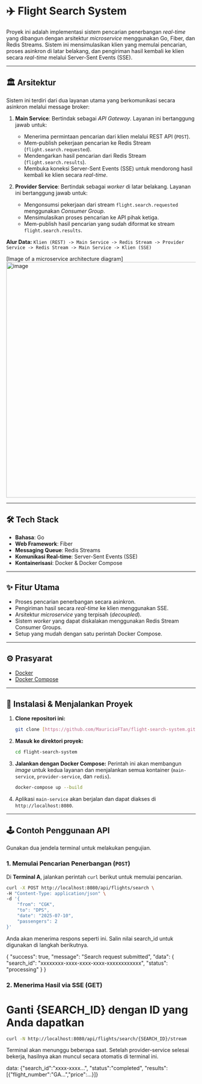 # ✈️ Flight Search System

Proyek ini adalah implementasi sistem pencarian penerbangan *real-time* yang dibangun dengan arsitektur *microservice* menggunakan Go, Fiber, dan Redis Streams. Sistem ini mensimulasikan klien yang memulai pencarian, proses asinkron di latar belakang, dan pengiriman hasil kembali ke klien secara *real-time* melalui Server-Sent Events (SSE).

---

## 🏛️ Arsitektur

Sistem ini terdiri dari dua layanan utama yang berkomunikasi secara asinkron melalui message broker:

1.  **Main Service**: Bertindak sebagai *API Gateway*. Layanan ini bertanggung jawab untuk:
    * Menerima permintaan pencarian dari klien melalui REST API (`POST`).
    * Mem-publish pekerjaan pencarian ke Redis Stream (`flight.search.requested`).
    * Mendengarkan hasil pencarian dari Redis Stream (`flight.search.results`).
    * Membuka koneksi Server-Sent Events (SSE) untuk mendorong hasil kembali ke klien secara *real-time*.

2.  **Provider Service**: Bertindak sebagai *worker* di latar belakang. Layanan ini bertanggung jawab untuk:
    * Mengonsumsi pekerjaan dari stream `flight.search.requested` menggunakan *Consumer Group*.
    * Mensimulasikan proses pencarian ke API pihak ketiga.
    * Mem-publish hasil pencarian yang sudah diformat ke stream `flight.search.results`.

**Alur Data:**
`Klien (REST) -> Main Service -> Redis Stream -> Provider Service -> Redis Stream -> Main Service -> Klien (SSE)`



[Image of a microservice architecture diagram]
<img width="843" height="626" alt="image" src="https://github.com/user-attachments/assets/d20d2e18-23ea-4362-bbac-0c91dd930bbc" />



---

## 🛠️ Tech Stack

* **Bahasa**: Go
* **Web Framework**: Fiber
* **Messaging Queue**: Redis Streams
* **Komunikasi Real-time**: Server-Sent Events (SSE)
* **Kontainerisasi**: Docker & Docker Compose

---

## ✨ Fitur Utama

* Proses pencarian penerbangan secara asinkron.
* Pengiriman hasil secara *real-time* ke klien menggunakan SSE.
* Arsitektur *microservice* yang terpisah (*decoupled*).
* Sistem *worker* yang dapat diskalakan menggunakan Redis Stream Consumer Groups.
* Setup yang mudah dengan satu perintah Docker Compose.

---

## ⚙️ Prasyarat

* [Docker](https://www.docker.com/get-started)
* [Docker Compose](https://docs.docker.com/compose/install/)

---

## 🚀 Instalasi & Menjalankan Proyek

1.  **Clone repositori ini:**
    ```bash
    git clone [https://github.com/MauricioFTan/flight-search-system.git](https://github.com/MauricioFTan/flight-search-system.git)
    ```

2.  **Masuk ke direktori proyek:**
    ```bash
    cd flight-search-system
    ```

3.  **Jalankan dengan Docker Compose:**
    Perintah ini akan membangun *image* untuk kedua layanan dan menjalankan semua kontainer (`main-service`, `provider-service`, dan `redis`).
    ```bash
    docker-compose up --build
    ```

4.  Aplikasi `main-service` akan berjalan dan dapat diakses di `http://localhost:8080`.

---

## 🕹️ Contoh Penggunaan API

Gunakan dua jendela terminal untuk melakukan pengujian.

### 1. Memulai Pencarian Penerbangan (`POST`)

Di **Terminal A**, jalankan perintah `curl` berikut untuk memulai pencarian.

```bash
curl -X POST http://localhost:8080/api/flights/search \
-H "Content-Type: application/json" \
-d '{
    "from": "CGK",
    "to": "DPS",
    "date": "2025-07-10",
    "passengers": 2
}'
```

Anda akan menerima respons seperti ini. Salin nilai search_id untuk digunakan di langkah berikutnya.

{
  "success": true,
  "message": "Search request submitted",
  "data": {
    "search_id": "xxxxxxxx-xxxx-xxxx-xxxx-xxxxxxxxxxxx",
    "status": "processing"
  }
}

### 2. Menerima Hasil via SSE (GET)

# Ganti {SEARCH_ID} dengan ID yang Anda dapatkan
```bash
curl -N http://localhost:8080/api/flights/search/{SEARCH_ID}/stream
```

Terminal akan menunggu beberapa saat. Setelah provider-service selesai bekerja, hasilnya akan muncul secara otomatis di terminal ini.

data: {"search_id":"xxxx-xxxx...", "status":"completed", "results":[{"flight_number":"GA...","price":...}]}




